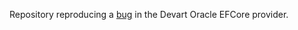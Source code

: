 Repository reproducing a [bug](https://forums.devart.com/viewtopic.php?f=30&t=39687) in the Devart Oracle EFCore provider.
